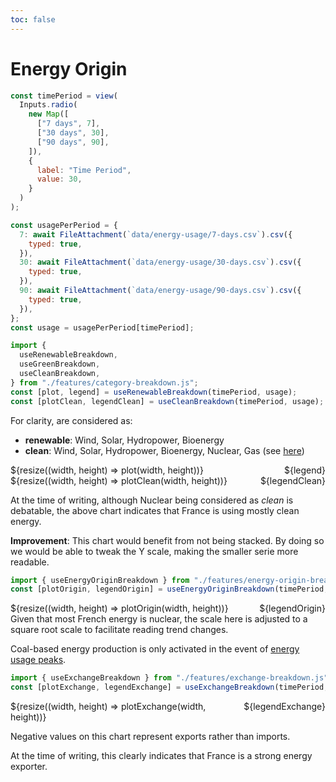 ```yaml
---
toc: false
---
```


# Energy Origin

<div class="grid grid-cols-1 time-picker">

```js
const timePeriod = view(
  Inputs.radio(
    new Map([
      ["7 days", 7],
      ["30 days", 30],
      ["90 days", 90],
    ]),
    {
      label: "Time Period",
      value: 30,
    }
  )
);
```

</div>

```js
const usagePerPeriod = {
  7: await FileAttachment(`data/energy-usage/7-days.csv`).csv({
    typed: true,
  }),
  30: await FileAttachment(`data/energy-usage/30-days.csv`).csv({
    typed: true,
  }),
  90: await FileAttachment(`data/energy-usage/90-days.csv`).csv({
    typed: true,
  }),
};
const usage = usagePerPeriod[timePeriod];

import {
  useRenewableBreakdown,
  useGreenBreakdown,
  useCleanBreakdown,
} from "./features/category-breakdown.js";
const [plot, legend] = useRenewableBreakdown(timePeriod, usage);
const [plotClean, legendClean] = useCleanBreakdown(timePeriod, usage);
```

<div class="note">

For clarity, are considered as:

- **renewable**: Wind, Solar, Hydropower, Bioenergy
- **clean**: Wind, Solar, Hydropower, Bioenergy, Nuclear, Gas (see [here](https://chariotenergy.com/chariot-university/clean-energy))

</div>

<div class="grid grid-cols-1" style="grid-auto-rows: 504px;">
  <div class="card" style="display: flex">
    <div style="flex:1;">
      ${resize((width, height) => plot(width, height))}
    </div>
    <div style="flex: 0;">
      ${legend}
    </div>
  </div>
</div>

<div class="grid grid-cols-1" style="grid-auto-rows: 504px;">
  <div class="card" style="display: flex">
    <div style="flex:1;">
      ${resize((width, height) => plotClean(width, height))}
    </div>
    <div style="flex: 0;">
      ${legendClean}
    </div>
  </div>
</div>

<div class="note">

At the time of writing, although Nuclear being considered as _clean_ is debatable, the above chart indicates that France is using mostly clean energy.

**Improvement**: This chart would benefit from not being stacked. By doing so we would be able to tweak the Y scale, making the smaller serie more readable.

</div>

```js
import { useEnergyOriginBreakdown } from "./features/energy-origin-breakdown.js";
const [plotOrigin, legendOrigin] = useEnergyOriginBreakdown(timePeriod, usage);
```

<div class="grid grid-cols-1" style="grid-auto-rows: 504px;">
  <div class="card" style="display: flex">
    <div style="flex:1;">
      ${resize((width, height) => plotOrigin(width, height))}
    </div>
    <div style="flex: 0;">
      ${legendOrigin}
    </div>
  </div>
</div>

<div class="warning">
Given that most French energy is nuclear, the scale here is adjusted to a square root scale to facilitate reading trend changes.
</div>
<div class="note">

Coal-based energy production is only activated in the event of [energy usage peaks](https://www.latribune.fr/entreprises-finance/industrie/energie-environnement/france-deux-centrales-a-charbon-autorisees-a-fonctionner-jusqu-a-fin-2024-973788.html).

</div>

```js
import { useExchangeBreakdown } from "./features/exchange-breakdown.js";
const [plotExchange, legendExchange] = useExchangeBreakdown(timePeriod, usage);
```

<div class="grid grid-cols-1" style="grid-auto-rows: 504px;">
  <div class="card" style="display: flex">
    <div style="flex:1;">
      ${resize((width, height) => plotExchange(width, height))}
    </div>
    <div style="flex: 0;">
      ${legendExchange}
    </div>
  </div>
</div>

<div class="note">

Negative values on this chart represent exports rather than imports.

At the time of writing, this clearly indicates that France is a strong energy exporter.

</div>
